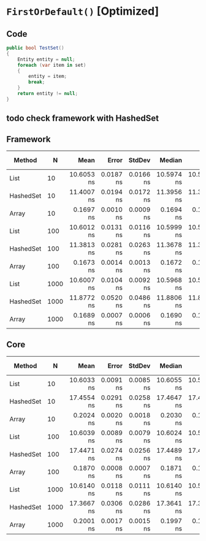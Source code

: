 # `FirstOrDefault()` [Optimized]

## Code
```csharp
public bool TestSet()
{
    Entity entity = null;
    foreach (var item in set)
    {
        entity = item;
        break;
    }
    return entity != null;
}
```

## todo check framework with HashedSet

## Framework
|    Method |    N |       Mean |     Error |    StdDev |     Median |        Min |        Max | Rank | Gen 0 | Gen 1 | Gen 2 | Allocated |
|---------- |----- |-----------:|----------:|----------:|-----------:|-----------:|-----------:|-----:|------------:|------------:|------------:|--------------------:|
|      List |   10 | 10.6053 ns | 0.0187 ns | 0.0166 ns | 10.5974 ns | 10.5903 ns | 10.6465 ns |    2 |           - |           - |           - |                   - |
| HashedSet |   10 | 11.4007 ns | 0.0194 ns | 0.0172 ns | 11.3956 ns | 11.3776 ns | 11.4347 ns |    3 |           - |           - |           - |                   - |
|     Array |   10 |  0.1697 ns | 0.0010 ns | 0.0009 ns |  0.1694 ns |  0.1684 ns |  0.1712 ns |    1 |           - |           - |           - |                   - |
|      List |  100 | 10.6012 ns | 0.0131 ns | 0.0116 ns | 10.5999 ns | 10.5830 ns | 10.6244 ns |    2 |           - |           - |           - |                   - |
| HashedSet |  100 | 11.3813 ns | 0.0281 ns | 0.0263 ns | 11.3678 ns | 11.3541 ns | 11.4269 ns |    3 |           - |           - |           - |                   - |
|     Array |  100 |  0.1673 ns | 0.0014 ns | 0.0013 ns |  0.1672 ns |  0.1645 ns |  0.1695 ns |    1 |           - |           - |           - |                   - |
|      List | 1000 | 10.6007 ns | 0.0104 ns | 0.0092 ns | 10.5968 ns | 10.5876 ns | 10.6212 ns |    2 |           - |           - |           - |                   - |
| HashedSet | 1000 | 11.8772 ns | 0.0520 ns | 0.0486 ns | 11.8806 ns | 11.8038 ns | 11.9480 ns |    4 |           - |           - |           - |                   - |
|     Array | 1000 |  0.1689 ns | 0.0007 ns | 0.0006 ns |  0.1690 ns |  0.1677 ns |  0.1698 ns |    1 |           - |           - |           - |                   - |


## Core
|    Method |    N |       Mean |     Error |    StdDev |     Median |        Min |        Max | Rank |  Gen 0 | Gen 1 | Gen 2 | Allocated |
|---------- |----- |-----------:|----------:|----------:|-----------:|-----------:|-----------:|-----:|-------:|------:|------:|----------:|
|      List |   10 | 10.6033 ns | 0.0091 ns | 0.0085 ns | 10.6055 ns | 10.5873 ns | 10.6131 ns |    3 |      - |     - |     - |         - |
| HashedSet |   10 | 17.4554 ns | 0.0291 ns | 0.0258 ns | 17.4647 ns | 17.4050 ns | 17.4839 ns |    4 | 0.0085 |     - |     - |      40 B |
|     Array |   10 |  0.2024 ns | 0.0020 ns | 0.0018 ns |  0.2030 ns |  0.1997 ns |  0.2054 ns |    2 |      - |     - |     - |         - |
|      List |  100 | 10.6039 ns | 0.0089 ns | 0.0079 ns | 10.6024 ns | 10.5918 ns | 10.6213 ns |    3 |      - |     - |     - |         - |
| HashedSet |  100 | 17.4471 ns | 0.0274 ns | 0.0256 ns | 17.4489 ns | 17.4014 ns | 17.4802 ns |    4 | 0.0085 |     - |     - |      40 B |
|     Array |  100 |  0.1870 ns | 0.0008 ns | 0.0007 ns |  0.1871 ns |  0.1859 ns |  0.1885 ns |    1 |      - |     - |     - |         - |
|      List | 1000 | 10.6140 ns | 0.0118 ns | 0.0111 ns | 10.6140 ns | 10.5976 ns | 10.6376 ns |    3 |      - |     - |     - |         - |
| HashedSet | 1000 | 17.3667 ns | 0.0306 ns | 0.0286 ns | 17.3641 ns | 17.3071 ns | 17.4144 ns |    4 | 0.0085 |     - |     - |      40 B |
|     Array | 1000 |  0.2001 ns | 0.0017 ns | 0.0015 ns |  0.1997 ns |  0.1983 ns |  0.2039 ns |    2 |      - |     - |     - |         - |
